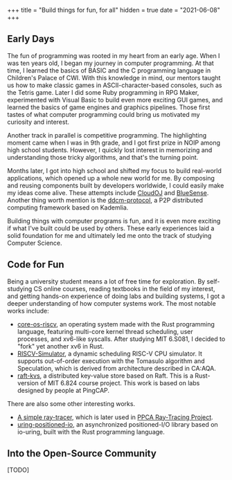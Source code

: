 +++
title = "Build things for fun, for all"
hidden = true
date = "2021-06-08"
+++

## Early Days

The fun of programming was rooted in my heart from an early age. When I was ten years old, I began my journey in computer programming. At that time, I learned the basics of BASIC and the C programming language in Children's Palace of CWI. With this knowledge in mind, our mentors taught us how to make classic games in ASCII-character-based consoles, such as the Tetris game. Later I did some Ruby programming in RPG Maker, experimented with Visual Basic to build even more exciting GUI games, and learned the basics of game engines and graphics pipelines. Those first tastes of what computer programming could bring us motivated my curiosity and interest.

Another track in parallel is competitive programming. The highlighting moment came when I was in 9th grade, and I got first prize in NOIP among high school students. However, I quickly lost interest in memorizing and understanding those tricky algorithms, and that's the turning point.

Months later, I got into high school and shifted my focus to build real-world applications, which opened up a whole new world for me. By composing and reusing components built by developers worldwide, I could easily make my ideas come alive. These attempts include [CloudOJ](https://github.com/skyzh/CloudOJ) and [BlueSense](https://github.com/skyzh/BlueSense). Another thing worth mention is the [ddcm-protocol](https://github.com/skyzh/ddcm-protocol), a P2P distributed computing framework based on Kademlia.

Building things with computer programs is fun, and it is even more exciting if what I've built could be used by others. These early experiences laid a solid foundation for me and ultimately led me onto the track of studying Computer Science.

## Code for Fun

Being a university student means a lot of free time for exploration. By self-studying CS online courses, reading textbooks in the field of my interest, and getting hands-on experience of doing labs and building systems, I got a deeper understanding of how computer systems work. The most notable works include:

* [core-os-riscv](https://github.com/skyzh/core-os-riscv), an operating system made with the Rust programming language, featuring multi-core kernel thread scheduling, user processes, and xv6-like syscalls. After studying MIT 6.S081, I decided to "fork" yet another xv6 in Rust.
* [RISCV-Simulator](https://github.com/skyzh/RISCV-Simulator), a dynamic scheduling RISC-V CPU simulator. It supports out-of-order execution with the Tomasulo algorithm and Speculation, which is derived from architecture described in CA:AQA.
* [raft-kvs](https://github.com/skyzh/raft-kvs), a distributed key-value store based on Raft. This is a Rust-version of MIT 6.824 course project. This work is based on labs designed by people at PingCAP.

There are also some other interesting works.

* [A simple ray-tracer](https://github.com/skyzh/raytracer.rs), which is later used in [PPCA Ray-Tracing Project](https://github.com/skyzh/raytracer-tutorial).
* [uring-positioned-io](https://github.com/skyzh/uring-positioned-io), an asynchronized positioned-I/O library based on io-uring, built with the Rust programming language.

## Into the Open-Source Community

[TODO]